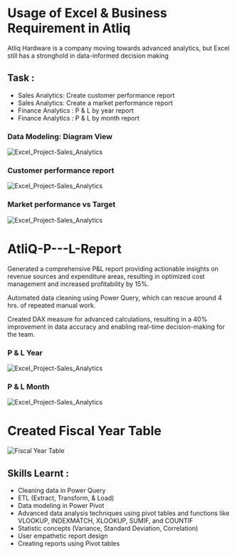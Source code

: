 # Usage of Excel & Business Requirement in Atliq

Atliq Hardware is a company moving towards advanced analytics, but Excel still has a stronghold in data-informed decision making

## Task : 

-  Sales Analytics: Create customer performance report 
-  Sales Analytics: Create a market performance report 
-  Finance Analytics : P & L by year report 
-  Finance Analytics : P & L by month report 


### Data Modeling: Diagram View 

![Excel_Project-Sales_Analytics](https://github.com/Amjad-ali1997/Excel_Project_Sales_Analytics/assets/108399313/c39fa00f-45bd-4fc9-add6-d0f68622c4f7)


### Customer performance report 

![Excel_Project-Sales_Analytics](https://github.com/Amjad-ali1997/Excel_Project_Sales_Analytics/assets/108399313/fb285a3c-9c11-4acb-94c7-c7ee8b26fbd3)


### Market performance vs Target

![Excel_Project-Sales_Analytics](https://github.com/Amjad-ali1997/Excel_Project_Sales_Analytics/assets/108399313/ac490dbd-b4ee-4222-bc67-9b99b14fd9b8)

# AtliQ-P---L-Report
Generated a comprehensive P&L report providing actionable insights on revenue sources and expenditure areas, resulting in optimized cost management and increased profitability by 15%.

Automated data cleaning using Power Query, which can rescue around 4 hrs. of repeated manual work.

Created DAX measure for advanced calculations, resulting in a 40% improvement in data accuracy and enabling real-time decision-making for the team.


### P & L Year

![Excel_Project-Sales_Analytics](https://github.com/Amjad-ali1997/Excel_Project_Sales_Analytics/assets/108399313/472a6bdb-79d9-4021-88bc-2aa071465cf0)


### P & L Month 

![Excel_Project-Sales_Analytics](https://github.com/Amjad-ali1997/Excel_Project_Sales_Analytics/assets/108399313/42725e9e-5327-4bab-b251-6cca7b2bec91)


# Created Fiscal Year Table


![Fiscal Year Table](https://github.com/Amjad-ali1997/Excel_Project_Sales_Analytics/assets/108399313/24f44155-fbf5-4fe8-86f5-32b47abf126e)



## Skills Learnt : 
    
-  Cleaning data in Power Query
-  ETL (Extract, Transform, & Load)
-  Data modeling in Power Pivot
-  Advanced data analysis techniques using pivot tables and functions like VLOOKUP, INDEXMATCH, XLOOKUP, SUMIF, and COUNTIF
-  Statistic concepts (Variance, Standard Deviation, Correlation)
-  User empathetic report design
-  Creating reports using Pivot tables
